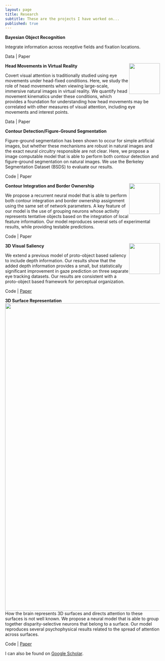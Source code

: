 ```yaml
---
layout: page
title: Research
subtitle: These are the projects I have worked on...
published: true
---
```

**Bayesian Object Recognition**

Integrate information across receptive fields and fixation locations.

Data | Paper

**Head Movements in Virtual Reality**
<img style="float: right;" src="http://brianhhu.github.io/img/Fig_Head.eps" width="100">

Covert visual attention is traditionally studied using eye movements under head-fixed conditions. Here, we study the role of head movements when viewing large-scale, immersive natural images in virtual reality. We quantify head movement kinematics under these conditions, which provides a foundation for understanding how head movements may be correlated with other measures of visual attention, including eye movements and interest points.

Data | Paper

**Contour Detection/Figure-Ground Segmentation**

Figure-ground segmentation has been shown to occur for simple artificial images, but whether these mechanisms are robust in natural images and the exact neural circuitry responsible are not clear. Here, we propose a image computable model that is able to perform both contour detection and figure-ground segmentation on natural images. We use the Berkeley Segmentation Dataset (BSDS) to evaluate our results.

Code | Paper

**Contour Integration and Border Ownership**
<img style="float: right;" src="http://brianhhu.github.io/img/Fig_Contour.eps" width="100">

We propose a recurrent neural model that is able to perform both contour integration and border ownership assignment using the same set of network parameters. A key feature of our model is the use of grouping neurons whose activity represents tentative objects based on the integration of local feature information. Our model reproduces several sets of experimental results, while providing testable predictions.

Code | Paper

**3D Visual Saliency**
<img style="float: right;" src="http://brianhhu.github.io/img/Fig_3DSaliency.eps" height="100">

We extend a previous model of proto-object based saliency to include depth information. Our results show that the added depth information provides a small, but statistically significant improvement in gaze prediction on three separate eye tracking datasets. Our results are consistent with a proto-object based framework for perceptual organization.

Code | [Paper](http://brianhhu.github.io/files/Hu_etal16_3DSaliency.pdf)

**3D Surface Representation**
<img style="float: right;" src="http://brianhhu.github.io/img/Fig_3DSurface.png" width="1000">

How the brain represents 3D surfaces and directs attention to these surfaces is not well known. We propose a neural model that is able to group together disparity-selective neurons that belong to a surface. Our model reproduces several psychophysical results related to the spread of attention across surfaces.

Code | [Paper](http://brianhhu.github.io/files/Hu_etal15_3DSurface.pdf)

I can also be found on [Google Scholar](https://scholar.google.com/citations?user=JNkLR8kAAAAJ&hl=en).

